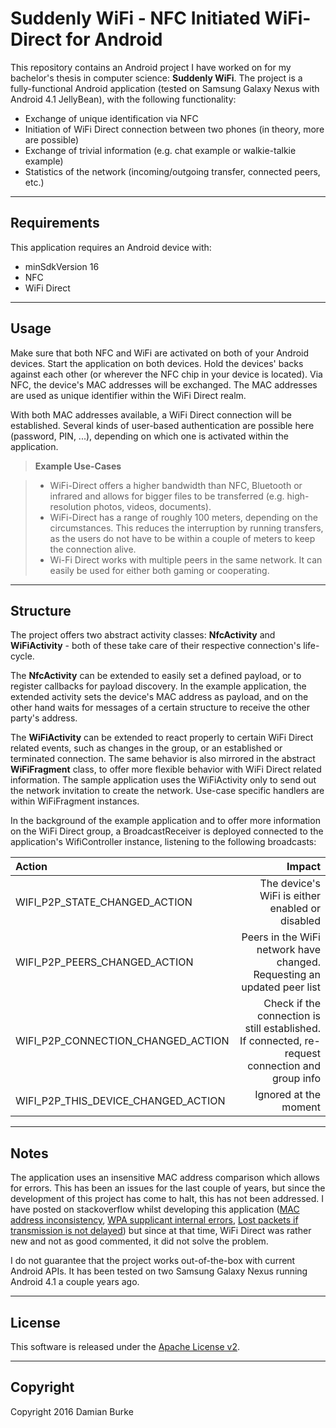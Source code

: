 Suddenly WiFi - NFC Initiated WiFi-Direct for Android
===================

This repository contains an Android project I have worked on for my bachelor's thesis in computer science: **Suddenly WiFi**. The project is a fully-functional Android application (tested on Samsung Galaxy Nexus with Android 4.1 JellyBean), with the following functionality:

- Exchange of unique identification via NFC
- Initiation of WiFi Direct connection between two phones (in theory, more are possible)
- Exchange of trivial information (e.g. chat example or walkie-talkie example)
- Statistics of the network (incoming/outgoing transfer, connected peers, etc.)

----------

Requirements
-------------

This application requires an Android device with:
- minSdkVersion 16
- NFC
- WiFi Direct

-----------


Usage
-------------
Make sure that both NFC and WiFi are activated on both of your Android devices. Start the application on both devices. Hold the devices' backs against each other (or wherever the NFC chip in your device is located). Via NFC, the device's MAC addresses will be exchanged. The MAC addresses are used as unique identifier within the WiFi Direct realm. 

With both MAC addresses available, a WiFi Direct connection will be established. Several kinds of user-based authentication are possible here (password, PIN, ...), depending on which one is activated within the application.

> **Example Use-Cases**

> - WiFi-Direct offers a higher bandwidth than NFC, Bluetooth or infrared and allows for bigger files to be transferred (e.g. high-resolution photos, videos, documents).
> - WiFi-Direct has a range of roughly 100 meters, depending on the circumstances. This reduces the interruption by running transfers, as the users do not have to be within a couple of meters to keep the connection alive.
> - Wi-Fi Direct works with multiple peers in the same network. It can easily be used for either both gaming or cooperating.


----------

Structure
-------------

The project offers two abstract activity classes: **NfcActivity** and **WiFiActivity** - both of these take care of their respective connection's life-cycle. 

The **NfcActivity** can be extended to easily set a defined payload, or to register callbacks for payload discovery. In the example application, the extended activity sets the device's MAC address as payload, and on the other hand waits for messages of a certain structure to receive the other party's address.

The **WiFiActivity** can be extended to react properly to certain WiFi Direct related events, such as changes in the group, or an established or terminated connection. The same behavior is also mirrored in the abstract **WiFiFragment** class, to offer more flexible behavior with WiFi Direct related information. The sample application uses the WiFiActivity only to send out the network invitation to create the network. Use-case specific handlers are within WiFiFragment instances.  

In the background of the example application and to offer more information on the WiFi Direct group, a BroadcastReceiver is deployed connected to the application's WifiController instance, listening to the following broadcasts:

| Action     | Impact |
| :------- | ----: |
| WIFI_P2P_STATE_CHANGED_ACTION | The device's WiFi is either enabled or disabled |
| WIFI_P2P_PEERS_CHANGED_ACTION    | Peers in the WiFi network have changed. Requesting an updated peer list  |
| WIFI_P2P_CONNECTION_CHANGED_ACTION     | Check if the connection is still established. If connected, re-request connection and group info    |
| WIFI_P2P_THIS_DEVICE_CHANGED_ACTION     |  Ignored at the moment   |



----------

Notes
-------------

The application uses an insensitive MAC address comparison which allows for errors. This has been an issues for the last couple of years, but since the development of this project has come to halt, this has not been addressed. I have posted on stackoverflow whilst developing this application ([MAC address inconsistency](http://stackoverflow.com/questions/10968951/wi-fi-direct-and-normal-wi-fi-different-mac), [WPA supplicant internal errors](http://stackoverflow.com/questions/12216085/wifi-direct-on-jellybean-wpa-supplicant-messed-up), [Lost packets if transmission is not delayed](http://stackoverflow.com/questions/11089232/udp-packets-via-wifi-direct-never-arrive)) but since at that time, WiFi Direct was rather new and not as good commented, it did not solve the problem. 

I do not guarantee that the project works out-of-the-box with current Android APIs. It has been tested on two Samsung Galaxy Nexus running Android 4.1 a couple years ago.

----------

License
-------------

This software is released under the [Apache License v2](https://www.apache.org/licenses/LICENSE-2.0).

---------

Copyright
-------------

Copyright 2016 Damian Burke

